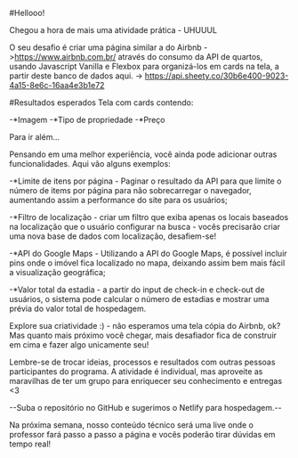 #Hellooo!

Chegou a hora de mais uma atividade prática - UHUUUL   

O seu desafio é criar uma página similar a do Airbnb ->https://www.airbnb.com.br/
através do consumo da API de quartos, usando Javascript Vanilla e Flexbox para organizá-los em cards na tela, 
a partir deste banco de dados aqui. -> https://api.sheety.co/30b6e400-9023-4a15-8e6c-16aa4e3b1e72

#Resultados esperados
Tela com cards contendo:

-*Imagem
-*Tipo de propriedade
-*Preço

Para ir além...

Pensando em uma melhor experiência, você ainda pode adicionar outras funcionalidades. Aqui vão alguns exemplos:

-*Limite de itens por página - Paginar o resultado da API para que limite o número de items por página para não sobrecarregar o navegador, aumentando assim a performance do site para os usuários;

-*Filtro de localização - criar um filtro que exiba apenas os locais baseados na localização que o usuário configurar na busca - vocês precisarão criar uma nova base de dados com localização, desafiem-se!

-*API do Google Maps - Utilizando a API do Google Maps, é possível incluir pins onde o imóvel fica localizado no mapa, deixando assim bem mais fácil a visualização geográfica;

-*Valor total da estadia - a partir do input de check-in e check-out de usuários, o sistema pode calcular o número de estadias e mostrar uma prévia do valor total de hospedagem.


Explore sua criatividade :) - não esperamos uma tela cópia do Airbnb, ok? Mas quanto mais próximo você chegar, mais desafiador fica de construir em cima e fazer algo unicamente seu!

Lembre-se de trocar ideias, processos e resultados com outras pessoas participantes do programa.
A atividade é individual, mas aproveite as maravilhas de ter um grupo para enriquecer seu conhecimento e entregas <3

--Suba o repositório no GitHub e sugerimos o Netlify para hospedagem.--

Na próxima semana, nosso conteúdo técnico será uma live onde o professor fará passo a passo a página e vocês poderão tirar dúvidas em tempo real!

